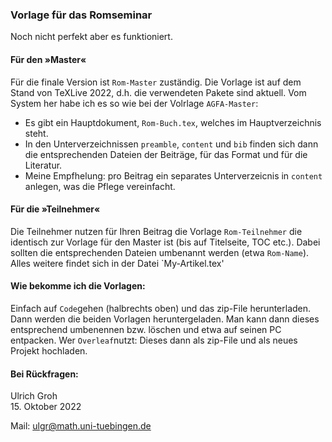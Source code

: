 ### Vorlage für das Romseminar

Noch nicht perfekt aber es funktioniert.

#### Für den »Master«

Für die finale Version ist `Rom-Master` zuständig. Die Vorlage ist auf dem Stand von TeXLive 2022, d.h. die verwendeten Pakete sind aktuell. Vom System her habe ich es so wie bei der Volrlage `AGFA-Master`:

* Es gibt ein Hauptdokument, `Rom-Buch.tex`, welches im Hauptverzeichnis steht.
* In den Unterverzeichnissen `preamble`,  `content` und `bib` finden sich dann die entsprechenden Dateien der Beiträge, für das Format und für die Literatur.
* Meine Empfhelung: pro Beitrag ein separates Unterverzeicnis in `content` anlegen, was die Pflege vereinfacht.

#### Für die »Teilnehmer«

Die Teilnehmer nutzen für Ihren Beitrag die Vorlage `Rom-Teilnehmer` die identisch zur Vorlage für den Master ist (bis auf Titelseite, TOC etc.). Dabei sollten die entsprechenden Dateien umbenannt werden (etwa `Rom-Name`). Alles weitere findet sich in der Datei `My-Artikel.tex' 

#### Wie bekomme ich die Vorlagen:

Einfach auf `Code`gehen (halbrechts oben) und das zip-File herunterladen. Dann werden die beiden Vorlagen heruntergeladen. Man kann dann dieses entsprechend umbenennen bzw. löschen und etwa auf seinen PC entpacken. Wer `Overleaf`nutzt: Dieses dann als zip-File und als neues Projekt hochladen. 

#### Bei Rückfragen: 

Ulrich Groh <br>
15. Oktober 2022

Mail: <ulgr@math.uni-tuebingen.de>
